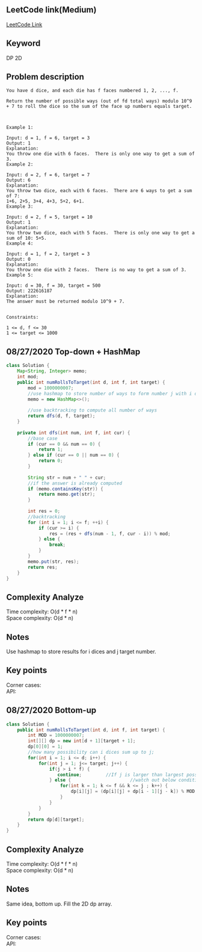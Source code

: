 ## LeetCode link(Medium)
[LeetCode Link](https://leetcode.com/problems/number-of-dice-rolls-with-target-sum/)
 
## Keyword
DP 2D

## Problem description
```
You have d dice, and each die has f faces numbered 1, 2, ..., f.

Return the number of possible ways (out of fd total ways) modulo 10^9 + 7 to roll the dice so the sum of the face up numbers equals target.

 

Example 1:

Input: d = 1, f = 6, target = 3
Output: 1
Explanation: 
You throw one die with 6 faces.  There is only one way to get a sum of 3.
Example 2:

Input: d = 2, f = 6, target = 7
Output: 6
Explanation: 
You throw two dice, each with 6 faces.  There are 6 ways to get a sum of 7:
1+6, 2+5, 3+4, 4+3, 5+2, 6+1.
Example 3:

Input: d = 2, f = 5, target = 10
Output: 1
Explanation: 
You throw two dice, each with 5 faces.  There is only one way to get a sum of 10: 5+5.
Example 4:

Input: d = 1, f = 2, target = 3
Output: 0
Explanation: 
You throw one die with 2 faces.  There is no way to get a sum of 3.
Example 5:

Input: d = 30, f = 30, target = 500
Output: 222616187
Explanation: 
The answer must be returned modulo 10^9 + 7.
 

Constraints:

1 <= d, f <= 30
1 <= target <= 1000
```
## 08/27/2020 Top-down + HashMap
```java
class Solution {
    Map<String, Integer> memo;
    int mod;
    public int numRollsToTarget(int d, int f, int target) {
        mod = 1000000007;
        //use hashmap to store number of ways to form number j with i dices
        memo = new HashMap<>();
        
        //use backtracking to compute all number of ways
        return dfs(d, f, target);
    }
    
    private int dfs(int num, int f, int cur) {
        //base case
        if (cur == 0 && num == 0) {
            return 1;
        } else if (cur == 0 || num == 0) {
            return 0;
        }
        
        String str = num + " " + cur;
        //if the answer is already computed
        if (memo.containsKey(str)) {
            return memo.get(str);
        }
        
        int res = 0;
        //backtracking
        for (int i = 1; i <= f; ++i) {
            if (cur >= i) {
                res = (res + dfs(num - 1, f, cur - i)) % mod;
            } else {
                break;
            }
        }
        memo.put(str, res);
        return res;
    }
}
```

## Complexity Analyze
Time complexity: O(d * f * n)  
Space complexity: O(d * n)

## Notes
Use hashmap to store results for i dices and j target number.  

## Key points
Corner cases:   
API:

## 08/27/2020 Bottom-up
```java
class Solution {
    public int numRollsToTarget(int d, int f, int target) {
        int MOD = 1000000007;
        int[][] dp = new int[d + 1][target + 1]; 
        dp[0][0] = 1;
		//how many possibility can i dices sum up to j;
        for(int i = 1; i <= d; i++) {
            for(int j = 1; j<= target; j++) {
                if(j > i * f) {
                   continue;         //If j is larger than largest possible sum of i dices, there is no possible ways.        
                } else {                      //watch out below condition, or NPE
                    for(int k = 1; k <= f && k <= j ; k++) {
                        dp[i][j] = (dp[i][j] + dp[i - 1][j - k]) % MOD; 
                    }
                }
            }
        }
        return dp[d][target];
    }
}
```

## Complexity Analyze
Time complexity: O(d * f * n)  
Space complexity: O(d * n)

## Notes
Same idea, bottom up. Fill the 2D dp array. 

## Key points
Corner cases:   
API:
